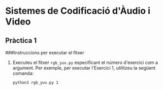 # Sistemes de Codificació d'Àudio i Video
## Pràctica 1
###Instruccions per executar el fitxer
1. Executeu el fitxer `rgb_yuv.py` especificant el número d'exercici com a argument. Per exemple, per executar l'Exercici 1, utilitzeu la següent comanda:
   ```bash
   python3 rgb_yuv.py 1

